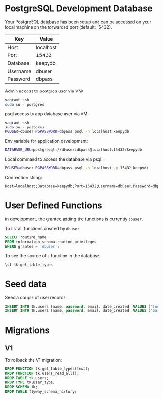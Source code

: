 # PostgreSQL Development Database  

Your PostgreSQL database has been setup and can be accessed on your local machine on the forwarded port (default: 15432).  

Key|Value
--|--
Host|localhost
Port|15432
Database|keepydb
Username|dbuser
Password|dbpass

Admin access to postgres user via VM:

```bash
vagrant ssh
sudo su - postgres
```

psql access to app database user via VM:

```bash
vagrant ssh
sudo su - postgres
PGUSER=dbuser PGPASSWORD=dbpass psql -h localhost keepydb
```

Env variable for application development:

```bash
DATABASE_URL=postgresql://dbuser:dbpass@localhost:15432/keepydb
```

Local command to access the database via psql:

```bash
PGUSER=dbuser PGPASSWORD=dbpass psql -h localhost -p 15432 keepydb
```

Connection string:

```
Host=localhost;Database=keepydb;Port=15432;Username=dbuser;Password=dbpass
```

# User Defined Functions  

In development, the grantee adding the functions is currently `dbuser`.  

To list all functions created by `dbuser`:  

```sql
SELECT routine_name
FROM information_schema.routine_privileges
WHERE grantee = 'dbuser';
```

To see the source of a function in the database:  

```psql
\sf tk.get_table_types
```

# Seed data  

Seed a couple of user records:  

```sql
INSERT INTO tk.users (name, password, email, date_created) VALUES ('foo', 'passwordfoo', 'foo@example.com', '2021-10-10 10:10:10-10');
INSERT INTO tk.users (name, password, email, date_created) VALUES ('bar', 'passwordbar', 'bar@example.com', '2021-10-10 10:10:10-10');
```

# Migrations  

## V1  

To rollback the V1 migration:  

```sql
DROP FUNCTION tk.get_table_types(text);
DROP FUNCTION tk.users_read_all();
DROP TABLE tk.users;
DROP TYPE tk.user_type;
DROP SCHEMA tk;
DROP TABLE flyway_schema_history;
```
